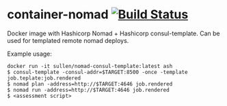 # container-nomad [![Build Status](https://cloud.drone.io/api/badges/yellowmegaman/container-nomad/status.svg)](https://cloud.drone.io/yellowmegaman/container-nomad)

Docker image with Hashicorp Nomad + Hashicorp consul-template.
Can be used for templated remote nomad deploys.

Example usage:
```
docker run -it sullen/nomad-consul-template:latest ash
$ consul-template -consul-addr=$TARGET:8500 -once -template job.teplate:job.rendered
$ nomad plan -address=http://$TARGET:4646 job.rendered
$ nomad run -address=http://$TARGET:4646 job.rendered
$ <assessment script> 
```

